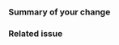 [//]: # (Lines in this format are considered as comments and will not be displayed.)
[//]: # (If your work is in progress, please consider making a draft pull request.)

### Summary of your change
[//]: # (Example: motiviation, enhancement)

### Related issue
[//]: # (Reference it using '#NUMBER'. Ex: Fixes/Related #...)
